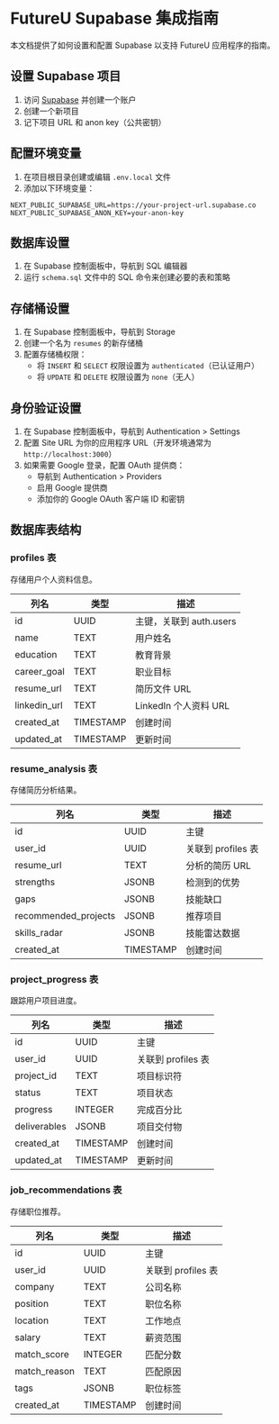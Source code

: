 # FutureU Supabase 集成指南

本文档提供了如何设置和配置 Supabase 以支持 FutureU 应用程序的指南。

## 设置 Supabase 项目

1. 访问 [Supabase](https://supabase.com/) 并创建一个账户
2. 创建一个新项目
3. 记下项目 URL 和 anon key（公共密钥）

## 配置环境变量

1. 在项目根目录创建或编辑 `.env.local` 文件
2. 添加以下环境变量：

```
NEXT_PUBLIC_SUPABASE_URL=https://your-project-url.supabase.co
NEXT_PUBLIC_SUPABASE_ANON_KEY=your-anon-key
```

## 数据库设置

1. 在 Supabase 控制面板中，导航到 SQL 编辑器
2. 运行 `schema.sql` 文件中的 SQL 命令来创建必要的表和策略

## 存储桶设置

1. 在 Supabase 控制面板中，导航到 Storage
2. 创建一个名为 `resumes` 的新存储桶
3. 配置存储桶权限：
   - 将 `INSERT` 和 `SELECT` 权限设置为 `authenticated`（已认证用户）
   - 将 `UPDATE` 和 `DELETE` 权限设置为 `none`（无人）

## 身份验证设置

1. 在 Supabase 控制面板中，导航到 Authentication > Settings
2. 配置 Site URL 为你的应用程序 URL（开发环境通常为 `http://localhost:3000`）
3. 如果需要 Google 登录，配置 OAuth 提供商：
   - 导航到 Authentication > Providers
   - 启用 Google 提供商
   - 添加你的 Google OAuth 客户端 ID 和密钥

## 数据库表结构

### profiles 表

存储用户个人资料信息。

| 列名 | 类型 | 描述 |
|------|------|------|
| id | UUID | 主键，关联到 auth.users |
| name | TEXT | 用户姓名 |
| education | TEXT | 教育背景 |
| career_goal | TEXT | 职业目标 |
| resume_url | TEXT | 简历文件 URL |
| linkedin_url | TEXT | LinkedIn 个人资料 URL |
| created_at | TIMESTAMP | 创建时间 |
| updated_at | TIMESTAMP | 更新时间 |

### resume_analysis 表

存储简历分析结果。

| 列名 | 类型 | 描述 |
|------|------|------|
| id | UUID | 主键 |
| user_id | UUID | 关联到 profiles 表 |
| resume_url | TEXT | 分析的简历 URL |
| strengths | JSONB | 检测到的优势 |
| gaps | JSONB | 技能缺口 |
| recommended_projects | JSONB | 推荐项目 |
| skills_radar | JSONB | 技能雷达数据 |
| created_at | TIMESTAMP | 创建时间 |

### project_progress 表

跟踪用户项目进度。

| 列名 | 类型 | 描述 |
|------|------|------|
| id | UUID | 主键 |
| user_id | UUID | 关联到 profiles 表 |
| project_id | TEXT | 项目标识符 |
| status | TEXT | 项目状态 |
| progress | INTEGER | 完成百分比 |
| deliverables | JSONB | 项目交付物 |
| created_at | TIMESTAMP | 创建时间 |
| updated_at | TIMESTAMP | 更新时间 |

### job_recommendations 表

存储职位推荐。

| 列名 | 类型 | 描述 |
|------|------|------|
| id | UUID | 主键 |
| user_id | UUID | 关联到 profiles 表 |
| company | TEXT | 公司名称 |
| position | TEXT | 职位名称 |
| location | TEXT | 工作地点 |
| salary | TEXT | 薪资范围 |
| match_score | INTEGER | 匹配分数 |
| match_reason | TEXT | 匹配原因 |
| tags | JSONB | 职位标签 |
| created_at | TIMESTAMP | 创建时间 |